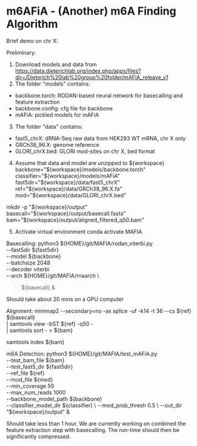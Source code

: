 # m6AFiA - (Another) m6A Finding Algorithm

Brief demo on chr X:

Preliminary:
1. Download models and data from https://data.dieterichlab.org/index.php/apps/files?dir=/Dieterich%20lab%20group%20folder/mAFiA_releave_v1
2. The folder "models" contains:
- backbone.torch: RODAN-based neural network for basecalling and feature extraction
- backbone.config: cfg file for backbone
- mAFiA: pickled models for mAFiA
3. The folder "data" contains:
  - fast5_chrX: dRNA-Seq raw data from HEK293 WT mRNA, chr X only
  - GRCh38_96.X: genome reference
  - GLORI_chrX.bed: GLORI mod-sites on chr X, bed format
4. Assume that data and model are unzipped to ${workspace}
  backbone="${workspace}/models/backbone.torch"
  classifier="${workspace}/models/mAFiA"
  fast5dir="${workspace}/data/fast5_chrX"
  ref="${workspace}/data/GRCh38_96.X.fa"
  mod="${workspace}/data/GLORI_chrX.bed"

  mkdir -p "${workspace}/output"
  basecall="${workspace}/output/basecall.fasta"
  bam="${workspace}/output/aligned_filtered_q50.bam"

5. Activate virtual environment
   conda activate MAFIA

Basecalling:
python3 ${HOME}/git/MAFIA/rodan_viterbi.py \
--fast5dir ${fast5dir} \
--model ${backbone} \
--batchsize 2048 \
--decoder viterbi \
--arch ${HOME}/git/MAFIA/rnaarch \
> ${basecall} &

Should take about 20 mins on a GPU computer

Alignment:
minimap2 --secondary=no -ax splice -uf -k14 -t 36 --cs ${ref} ${basecall} \
| samtools view -bST ${ref} -q50 - \
| samtools sort - > ${bam}

samtools index ${bam}

m6A Detection:
python3 ${HOME}/git/MAFIA/test_mAFiA.py \
--test_bam_file ${bam} \
--test_fast5_dir ${fast5dir} \
--ref_file ${ref} \
--mod_file ${mod} \
--min_coverage 50 \
--max_num_reads 1000 \
--backbone_model_path ${backbone} \
--classifier_model_dir ${classifier} \
--mod_prob_thresh 0.5 \
--out_dir "${workspace}/output" &

Should take less than 1 hour. We are currently working on combined the feature extraction step with basecalling. The run-time should then be significantly compressed.
